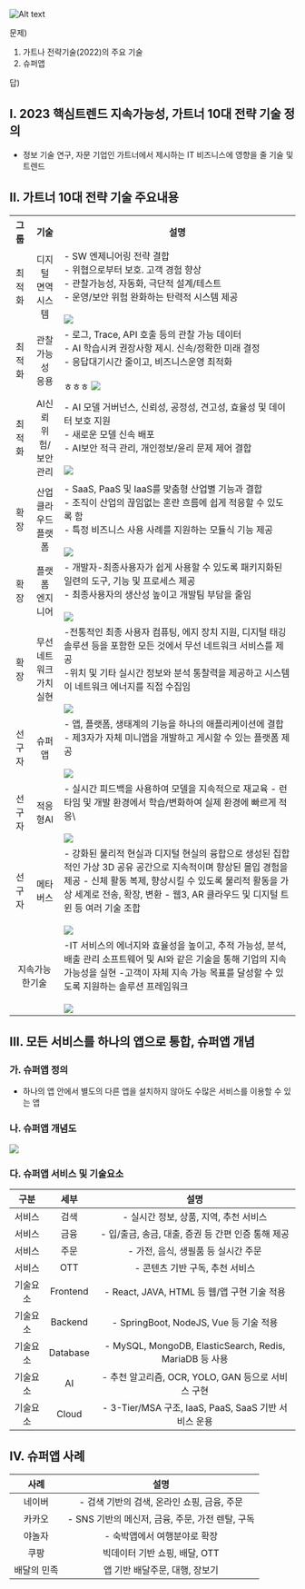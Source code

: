 ![Alt text](image-3.png)

문제)
1. 가트나 전략기술(2022)의 주요 기술
2. 슈퍼앱

답)
 
## I. 2023 핵심트렌드 지속가능성, 가트너 10대 전략 기술 정의

- 정보 기술 연구, 자문 기업인 가트너에서 제시하는 IT 비즈니스에 영향을 줄 기술 및 트렌드

## II. 가트너 10대 전략 기술 주요내용

<table>
    <style>
        th, td { text-align: center; }
        .desc { text-align: left; }
    </style>
    <tr>
        <th>그룹</th>
        <th>기술</th>
        <th>설명</th>
    </tr>
    <tr>
        <td>최적화</td>
        <td>디지털<br>면역<br>시스템</td>
        <td class="desc">
        - SW 엔제니어링 전략 결합<br>
        - 위협으로부터 보호. 고객 경험 향상<br>
        - 관찰가능성, 자동화, 극단적 설계/테스트<br>
        - 운영/보안 위험 완화하는 탄력적 시스템 제공<br><br>
        <img src="./Images/DS003_1.png">
        </td>    
    </tr>
    <tr>
        <td>최적화</td>
        <td>관찰<br>가능성<br>응용</td>
        <td class="desc">
         - 로그, Trace, API 호출 등의 관찰 가능 데이터<br>
         - AI 학습시켜 권장사항 제시. 신속/정확한 미래 결정<br>
         - 응답대기시간 줄이고, 비즈니스운영 최적화<br><br>ㅎㅎㅎ
        <img src="./Images/DS003_2.png">
        </td>    
    </tr>
    <tr>
        <td>최적화</td>
        <td>AI신뢰<br>위험/보안<br>관리</td>
        <td class="desc">
         - AI 모델 거버넌스, 신뢰성, 공정성, 견고성, 효율성 및 데이터 보호 지원<br>
         - 새로운 모델 신속 배포<br>
         - AI보안 적극 관리, 개인정보/윤리 문제 제어 결합<br><br>
        <img src="./Images/DS003_3.png">
        </td>     
    </tr>
    <tr>
        <td>확장</td>
        <td>산업<br>클라우드<br>플랫폼</td>
        <td class="desc">
         - SaaS, PaaS 및 IaaS를 맞춤형 산업별 기능과 결합<br>
- 조직이 산업의 끊임없는 혼란 흐름에 쉽게 적응할 수 있도록 함<br>
- 특정 비즈니스 사용 사례를 지원하는 모듈식 기능 제공<br><br>
        <img src="./Images/DS003_4.png">
        </td>     
    </tr>
    <tr>
        <td>확장</td>
        <td>플랫폼<br>엔지니어<br></td>
        <td class="desc">
         - 개발자-최종사용자가 쉽게 사용할 수 있도록 패키지화된 일련의 도구, 기능 및 프로세스 제공<br>
- 최종사용자의 생산성 높이고 개발팀 부담을 줄임<br><br>
        <img src="./Images/DS003_5.png">
        </td>  
    </tr>
    <tr>
        <td>확장</td>
        <td>무선네트워크<br>가치실현<br></td>
        <td class="desc">
         -전통적인 최종 사용자 컴퓨팅, 에지 장치 지원, 디지털 태깅 솔루션 등을 포함한 모든 것에서 무선 네트워크 서비스를 제공<br>
-위치 및 기타 실시간 정보와 분석 통찰력을 제공하고 시스템이 네트워크 에너지를 직접 수집임<br><br>
        <img src="./Images/DS003_6.png">
        </td>  
    </tr>
    <tr>
        <td>선구자</td>
        <td>슈퍼앱<br></td>
        <td class="desc">
        - 앱, 플랫폼, 생태계의 기능을 하나의 애플리케이션에 결합
        - 제3자가 자체 미니앱을 개발하고 게시할 수 있는 플랫폼 제공
        <br><br>
        <img src="./Images/DS003_7.png">
        </td>  
    </tr>
    <tr>
        <td>선구자</td>
        <td>적응형AI<br></td>
        <td class="desc">
        - 실시간 피드백을 사용하여 모델을 지속적으로 재교육
        - 런타임 및 개발 환경에서 학습/변화하여 실제 환경에 빠르게 적응\
        <br><br>
        <img src="./Images/DS003_8.png">
        </td>  
    </tr>
    <tr>
        <td>선구자</td>
        <td>메타버스<br></td>
        <td class="desc">
        - 강화된 물리적 현실과 디지털 현실의 융합으로 생성된 집합적인 가상 3D 공유 공간으로 지속적이며 향상된 몰입 경험을 제공
        - 신체 활동 복제, 향상시킬 수 있도록 물리적 활동을 가상 세계로 전송, 확장, 변환
        - 웹3, AR 클라우드 및 디지털 트윈 등 여러 기술 조합
        <br><br>
        <img src="./Images/DS003_9.png">
        </td>  
    </tr>    
    <tr>
        <td colspan="2">지속가능한기술</td>
        <td class="desc">
        -IT 서비스의 에너지와 효율성을 높이고, 추적 가능성, 분석, 배출 관리 소프트웨어 및 AI와 같은 기술을 통해 기업의 지속 가능성을 실현
        -고객이 자체 지속 가능 목표를 달성할 수 있도록 지원하는 솔루션 프레임워크
        <br><br>
        <img src="./Images/DS003_10.png">
        </td>  
    </tr>
</table>


## III. 모든 서비스를 하나의 앱으로 통합, 슈퍼앱 개념
### 가. 슈퍼앱 정의
- 하나의 앱 안에서 별도의 다른 앱을 설치하지 않아도 수많은 서비스를 이용할 수 있는 앱

### 나. 슈퍼앱 개념도
<img src="./Images/DS003_7.png">

### 다. 슈퍼앱 서비스 및 기술요소

구분 | 세부 | 설명
-- | -- | --
서비스 | 검색 | - 실시간 정보, 상품, 지역, 추천 서비스
서비스 | 금융 | - 입/출금, 송금, 대출, 증권 등 간편 인증 통해 제공
서비스 | 주문 | - 가전, 음식, 생필품 등 실시간 주문
서비스 | OTT | - 콘텐츠 기반 구독, 추천 서비스
기술요소 | Frontend | - React, JAVA, HTML 등 웹/앱 구현 기술 적용 
기술요소 | Backend | - SpringBoot, NodeJS, Vue 등 기술 적용
기술요소 | Database | - MySQL, MongoDB, ElasticSearch, Redis, MariaDB 등 사용
기술요소 | AI | - 추천 알고리즘, OCR, YOLO, GAN 등으로 서비스 구현
기술요소 | Cloud | - 3-Tier/MSA 구조, IaaS, PaaS, SaaS 기반 서비스 운용

## IV. 슈퍼앱 사례

사례 | 설명
-- | --
네이버 | - 검색 기반의 검색, 온라인 쇼핑, 금융, 주문
카카오 | - SNS 기반의 메신저, 금융, 주문, 가전 렌탈, 구독
야놀자 | - 숙박앱에서 여행분야로 확장
쿠팡 | 빅데이터 기반 쇼핑, 배달, OTT
배달의 민족 | 앱 기반 배달주문, 대행, 장보기 